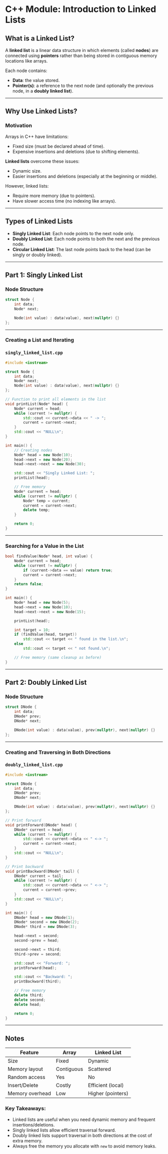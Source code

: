 # C++ Module: Introduction to Linked Lists

## What is a Linked List?

A **linked list** is a linear data structure in which elements (called **nodes**) are connected using **pointers** rather than being stored in contiguous memory locations like arrays.

Each node contains:
- **Data**: the value stored.
- **Pointer(s)**: a reference to the next node (and optionally the previous node, in a **doubly linked list**).

---

## Why Use Linked Lists?

### Motivation

Arrays in C++ have limitations:
- Fixed size (must be declared ahead of time).
- Expensive insertions and deletions (due to shifting elements).

**Linked lists** overcome these issues:
- Dynamic size.
- Easier insertions and deletions (especially at the beginning or middle).

However, linked lists:
- Require more memory (due to pointers).
- Have slower access time (no indexing like arrays).

---

## Types of Linked Lists

- **Singly Linked List**: Each node points to the next node only.
- **Doubly Linked List**: Each node points to both the next and the previous node.
- **Circular Linked List**: The last node points back to the head (can be singly or doubly linked).

---

## Part 1: Singly Linked List

### Node Structure

```cpp
struct Node {
    int data;
    Node* next;

    Node(int value) : data(value), next(nullptr) {}
};
```

---

### Creating a List and Iterating

### `singly_linked_list.cpp`

```cpp
#include <iostream>

struct Node {
    int data;
    Node* next;
    Node(int value) : data(value), next(nullptr) {}
};

// Function to print all elements in the list
void printList(Node* head) {
    Node* current = head;
    while (current != nullptr) {
        std::cout << current->data << " -> ";
        current = current->next;
    }
    std::cout << "NULL\n";
}

int main() {
    // Creating nodes
    Node* head = new Node(10);
    head->next = new Node(20);
    head->next->next = new Node(30);

    std::cout << "Singly Linked List: ";
    printList(head);

    // Free memory
    Node* current = head;
    while (current != nullptr) {
        Node* temp = current;
        current = current->next;
        delete temp;
    }

    return 0;
}
```

---

### Searching for a Value in the List

```cpp
bool findValue(Node* head, int value) {
    Node* current = head;
    while (current != nullptr) {
        if (current->data == value) return true;
        current = current->next;
    }
    return false;
}

int main() {
    Node* head = new Node(5);
    head->next = new Node(10);
    head->next->next = new Node(15);

    printList(head);

    int target = 10;
    if (findValue(head, target))
        std::cout << target << " found in the list.\n";
    else
        std::cout << target << " not found.\n";

    // Free memory (same cleanup as before)
}
```

---

## Part 2: Doubly Linked List

### Node Structure

```cpp
struct DNode {
    int data;
    DNode* prev;
    DNode* next;

    DNode(int value) : data(value), prev(nullptr), next(nullptr) {}
};
```

---

### Creating and Traversing in Both Directions

### `doubly_linked_list.cpp`

```cpp
#include <iostream>

struct DNode {
    int data;
    DNode* prev;
    DNode* next;

    DNode(int value) : data(value), prev(nullptr), next(nullptr) {}
};

// Print forward
void printForward(DNode* head) {
    DNode* current = head;
    while (current != nullptr) {
        std::cout << current->data << " <-> ";
        current = current->next;
    }
    std::cout << "NULL\n";
}

// Print backward
void printBackward(DNode* tail) {
    DNode* current = tail;
    while (current != nullptr) {
        std::cout << current->data << " <-> ";
        current = current->prev;
    }
    std::cout << "NULL\n";
}

int main() {
    DNode* head = new DNode(1);
    DNode* second = new DNode(2);
    DNode* third = new DNode(3);

    head->next = second;
    second->prev = head;

    second->next = third;
    third->prev = second;

    std::cout << "Forward: ";
    printForward(head);

    std::cout << "Backward: ";
    printBackward(third);

    // Free memory
    delete third;
    delete second;
    delete head;

    return 0;
}
```

---

## Notes

| Feature           | Array        | Linked List        |
|-------------------|--------------|--------------------|
| Size              | Fixed        | Dynamic            |
| Memory layout     | Contiguous   | Scattered          |
| Random access     | Yes          | No                 |
| Insert/Delete     | Costly       | Efficient (local)  |
| Memory overhead   | Low          | Higher (pointers)  |

### Key Takeaways:
- Linked lists are useful when you need dynamic memory and frequent insertions/deletions.
- Singly linked lists allow efficient traversal forward.
- Doubly linked lists support traversal in both directions at the cost of extra memory.
- Always free the memory you allocate with `new` to avoid memory leaks.
